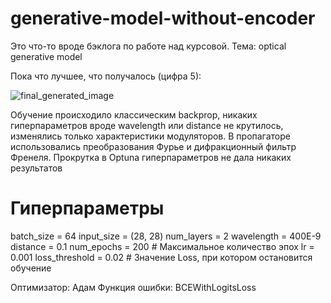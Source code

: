 # generative-model-without-encoder
Это что-то вроде бэклога по работе над курсовой. Тема: optical generative model

Пока что лучшее, что получалось (цифра 5):

![final_generated_image](https://github.com/user-attachments/assets/533240ca-c051-4f3a-8ddb-b81c0c25fa62)

Обучение происходило классическим backprop, никаких гиперпараметров вроде wavelength или distance не крутилось, изменялись только характеристики модуляторов. В пропагаторе использовались преобразования Фурье и дифракционный фильтр Френеля.
Прокрутка в Optuna гиперпараметров не дала никаких результатов


# Гиперпараметры
batch_size = 64
input_size = (28, 28)
num_layers = 2
wavelength = 400E-9
distance = 0.1
num_epochs = 200  # Максимальное количество эпох
lr = 0.001
loss_threshold = 0.02  # Значение Loss, при котором остановится обучение

Оптимизатор: Адам 
Функция ошибки: BCEWithLogitsLoss

